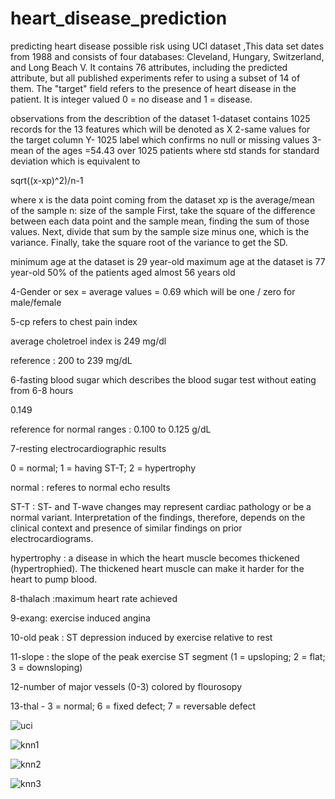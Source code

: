 # heart_disease_prediction
predicting heart disease possible risk using UCI dataset ,This data set dates from 1988 and consists of four databases: Cleveland, Hungary, Switzerland, and Long Beach V. It contains 76 attributes, including the predicted attribute, but all published experiments refer to using a subset of 14 of them. The "target" field refers to the presence of heart disease in the patient. It is integer valued 0 = no disease and 1 = disease.




observations from the describtion of the dataset 
1-dataset contains 1025 records for the 13 features which will be denoted as X
2-same values for the target column Y- 1025 label which confirms no null or missing values
3-mean of the ages =54.43 over 1025 patients 
where std stands for standard deviation which is equivalent to 

sqrt((x-xp)^2)/n-1

where x is the data point coming from the dataset 
xp is the average/mean of the sample 
n: size of the sample 
First, take the square of the difference between each data point and the sample mean, finding the sum of those values.
Next, divide that sum by the sample size minus one, which is the variance.
Finally, take the square root of the variance to get the SD.



minimum age at the dataset is 29 year-old
maximum age at the dataset is 77 year-old
50% of the patients aged almost 56 years old



4-Gender or sex = average values = 0.69 which will be one / zero for male/female




5-cp refers to chest pain index

average choletroel index is 249 mg/dl

reference : 200 to 239 mg/dL


6-fasting blood sugar which describes the blood sugar test without eating from 6-8 hours

0.149

reference for normal ranges : 
0.100 to 0.125 g/dL



7-resting electrocardiographic results 


0 = normal; 1 = having ST-T; 2 = hypertrophy

normal : referes to normal echo results


ST-T : ST- and T-wave changes may represent cardiac pathology 
or be a normal variant. 
Interpretation of the findings, therefore,
depends on the clinical context and presence of similar findings on prior electrocardiograms.



hypertrophy :  a disease in which the heart muscle becomes thickened (hypertrophied). 
The thickened heart muscle can make it harder for the heart to pump blood.



8-thalach :maximum heart rate achieved

9-exang: exercise induced angina


10-old peak : ST depression induced by exercise relative to rest

11-slope : the slope of the peak exercise ST segment 
(1 = upsloping; 2 = flat; 3 = downsloping)

12-number of major vessels (0-3) colored by flourosopy

13-thal - 3 = normal; 6 = fixed defect; 7 = reversable defect



![uci](https://user-images.githubusercontent.com/37244966/191237072-95cad98b-afb0-414b-9e66-5fe9ce23812a.png)






 ![knn1](https://user-images.githubusercontent.com/37244966/191288984-b59a2f0c-76c8-4976-a03e-7efce0091ee0.png)

 
  ![knn2](https://user-images.githubusercontent.com/37244966/191289008-28944e7f-f440-4e8f-8334-0c5b85e69763.png)

![knn3](https://user-images.githubusercontent.com/37244966/191289061-c64a147f-6cda-4d51-80ca-2c27724f8922.png)






